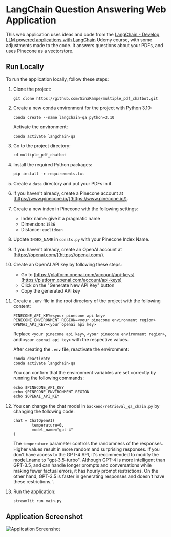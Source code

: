 # LangChain Question Answering Web Application

This web application uses ideas and code from the [LangChain - Develop LLM powered applications with LangChain](https://www.udemy.com/course/langchain/) Udemy course, with some adjustments made to the code. It answers questions about your PDFs, and uses Pinecone as a vectorstore.

## Run Locally

To run the application locally, follow these steps:

1. Clone the project:

   ```
   git clone https://github.com/SinaRampe/multiple_pdf_chatbot.git
   ```

2. Create a new conda environment for the project with Python 3.10:

   ```
   conda create --name langchain-qa python=3.10
   ```

   Activate the environment:

   ```
   conda activate langchain-qa
   ```

3. Go to the project directory:

   ```
   cd multiple_pdf_chatbot
   ```

4. Install the required Python packages:

   ```
   pip install -r requirements.txt
   ```

5. Create a `data` directory and put your PDFs in it.

6. If you haven't already, create a Pinecone account at [https://www.pinecone.io/](https://www.pinecone.io/).

7. Create a new index in Pinecone with the following settings:

   - Index name: give it a pragmatic name
   - Dimension: `1536`
   - Distance: `euclidean`

8. Update `INDEX_NAME` in `consts.py` with your Pinecone Index Name.

9. If you haven't already, create an OpenAI account at [https://openai.com/](https://openai.com/).

10. Create an OpenAI API key by following these steps:

    - Go to [https://platform.openai.com/account/api-keys](https://platform.openai.com/account/api-keys)
    - Click on the "Generate New API Key" button
    - Copy the generated API key

11. Create a `.env` file in the root directory of the project with the following content:

    ```
    PINECONE_API_KEY=<your pinecone api key>
    PINECONE_ENVIRONMENT_REGION=<your pinecone environment region>
    OPENAI_API_KEY=<your openai api key>
    ```

    Replace `<your pinecone api key>`, `<your pinecone environment region>`, and `<your openai api key>` with the respective values.

    After creating the `.env` file, reactivate the environment:

    ```
    conda deactivate
    conda activate langchain-qa
    ```

    You can confirm that the environment variables are set correctly by running the following commands:

    ```
    echo $PINECONE_API_KEY
    echo $PINECONE_ENVIRONMENT_REGION
    echo $OPENAI_API_KEY
    ```

12. You can change the chat model in `backend/retrieval_qa_chain.py` by changing the following code:

    ```
    chat = ChatOpenAI(
            temperature=0,
            model_name="gpt-4"
    )
    ```

    The `temperature` parameter controls the randomness of the responses. Higher values result in more random and surprising responses. If you don't have access to the GPT-4 API, it's recommended to modify the model_name to "gpt-3.5-turbo". Although GPT-4 is more intelligent than GPT-3.5, and can handle longer prompts and conversations while making fewer factual errors, it has hourly prompt restrictions. On the other hand, GPT-3.5 is faster in generating responses and doesn't have these restrictions.`.

13. Run the application:

    ```
    streamlit run main.py
    ```

## Application Screenshot

![Application Screenshot](https://github.com/SinaRampe/multiple_pdf_chatbot/blob/main/pics/app.png)
